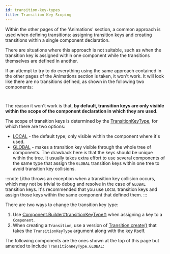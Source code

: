 ```yaml
---
id: transition-key-types
title: Transition Key Scoping
---
```


Within the other pages of the 'Animations' section, a common approach is used when defining transitions: assigning transition keys and creating transitions within a single component declaration.

There are situations where this approach is not suitable, such as when the transition key is assigned within one component while the transitions themselves are defined in another.

If an attempt to try to do everything using the same approach contained in the other pages of the Animations section is taken, it won't work. It will look like there are no transitions defined, as shown in the following two components:

```java file=sample/src/main/java/com/facebook/samples/litho/java/animations/docs/keyscope/GlobalKeyParentComponentSpec.java start=not_working_start end=not_working_end
```

```java file=sample/src/main/java/com/facebook/samples/litho/java/animations/docs/keyscope/GlobalKeyTransitionComponentSpec.java start=not_working_start end=not_working_end
```

The reason it won't work is that, **by default, transition keys are only visible within the scope of the component declaration in which they are used**.

The scope of transition keys is determined by the [TransitionKeyType](pathname:///javadoc/com/facebook/litho/Transition.TransitionKeyType.html), for which there are two options:

* [LOCAL](pathname:///javadoc/com/facebook/litho/Transition.TransitionKeyType.html#LOCAL) - the default type; only visible within the component where it's used.
* [GLOBAL](pathname:///javadoc/com/facebook/litho/Transition.TransitionKeyType.html#GLOBAL) - makes a transition key visible through the whole tree of components. The drawback here is that the keys should be unique within the tree. It usually takes extra effort to use several components of the same type that assign the `GLOBAL` transition keys within one tree to avoid transition key collisions.

:::note
Litho throws an exception when a transition key collision occurs, which may not be trivial to debug and resolve in the case of `GLOBAL` transition keys. It's recommended that you use `LOCAL` transition keys and assign those keys within the same component that defined them.
:::

There are two ways to change the transition key type:

1. Use [Component.Builder#transitionKeyType()](pathname:///javadoc/com/facebook/litho/Component.Builder.html#transitionKeyType-com.facebook.litho.Transition.TransitionKeyType-) when assigning a key to a `Component`.
2. When creating a `Transition`, use a version of [Transition.create()](pathname:///javadoc/com/facebook/litho/Transition.html#create-com.facebook.litho.Transition.TransitionKeyType-java.lang.String-) that takes the `TransitionKeyType` argument along with the key itself.

The following components are the ones shown at the top of this page but amended to include `TransitionKeyType.GLOBAL`:

```java file=sample/src/main/java/com/facebook/samples/litho/java/animations/docs/keyscope/GlobalKeyParentComponentSpec.java start=start_working end=end_working
```

```java file=sample/src/main/java/com/facebook/samples/litho/java/animations/docs/keyscope/GlobalKeyTransitionComponentSpec.java start=start_working end=end_working
```
